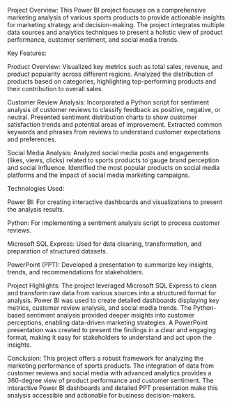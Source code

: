 Project Overview:
This Power BI project focuses on a comprehensive marketing analysis of various sports products to provide actionable insights for marketing strategy and decision-making.
The project integrates multiple data sources and analytics techniques to present a holistic view of product performance, customer sentiment, and social media trends.

Key Features:

Product Overview:
Visualized key metrics such as total sales, revenue, and product popularity across different regions.
Analyzed the distribution of products based on categories, highlighting top-performing products and their contribution to overall sales.

Customer Review Analysis:
Incorporated a Python script for sentiment analysis of customer reviews to classify feedback as positive, negative, or neutral.
Presented sentiment distribution charts to show customer satisfaction trends and potential areas of improvement.
Extracted common keywords and phrases from reviews to understand customer expectations and preferences.

Social Media Analysis:
Analyzed social media posts and engagements (likes, views, clicks) related to sports products to gauge brand perception and social influence.
Identified the most popular products on social media platforms and the impact of social media marketing campaigns.

Technologies Used:

Power BI: For creating interactive dashboards and visualizations to present the analysis results.

Python: For implementing a sentiment analysis script to process customer reviews.

Microsoft SQL Express: Used for data cleaning, transformation, and preparation of structured datasets.

PowerPoint (PPT): Developed a presentation to summarize key insights, trends, and recommendations for stakeholders.

Project Highlights:
The project leveraged Microsoft SQL Express to clean and transform raw data from various sources into a structured format for analysis.
Power BI was used to create detailed dashboards displaying key metrics, customer review analysis, and social media trends.
The Python-based sentiment analysis provided deeper insights into customer perceptions, enabling data-driven marketing strategies.
A PowerPoint presentation was created to present the findings in a clear and engaging format, making it easy for stakeholders to understand and act upon the insights.

Conclusion:
This project offers a robust framework for analyzing the marketing performance of sports products. 
The integration of data from customer reviews and social media with advanced analytics provides a 360-degree view of product performance and customer sentiment.
The interactive Power BI dashboards and detailed PPT presentation make this analysis accessible and actionable for business decision-makers.

